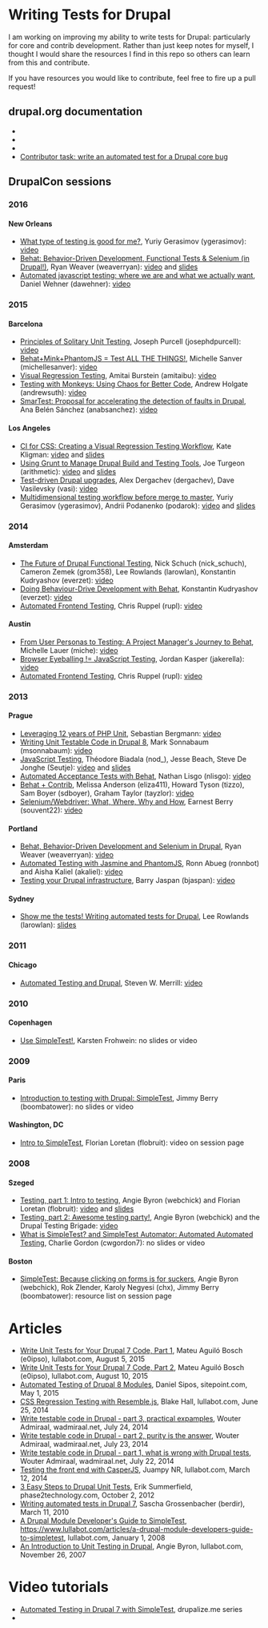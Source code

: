 # Writing Tests for Drupal
I am working on improving my ability to write tests for Drupal: particularly for core and contrib development. Rather than just keep notes for myself, I thought I would share the resources I find in this repo so others can learn from this and contribute.

If you have resources you would like to contribute, feel free to fire up a pull request!

## drupal.org documentation
- [Drupal 8 automated testing API docs]: https://api.drupal.org/api/drupal/core%21core.api.php/group/testing
- [PHPUnit guide]: https://www.drupal.org/phpunit
- [SimpleTest guide]: https://www.drupal.org/simpletest
- [Contributor task: write an automated test for a Drupal core bug](https://www.drupal.org/contributor-tasks/write-tests)

## DrupalCon sessions

### 2016
#### New Orleans
- [What type of testing is good for me?](https://events.drupal.org/neworleans2016/sessions/what-type-testing-good-me), Yuriy Gerasimov (ygerasimov): [video](https://www.youtube.com/watch?v=P81DeT921Mk)
- [Behat: Behavior-Driven Development, Functional Tests & Selenium (in Drupal!)](https://events.drupal.org/neworleans2016/sessions/behat-behavior-driven-development-functional-tests-selenium-drupal), Ryan Weaver (weaverryan): [video](https://www.youtube.com/watch?v=nnbpE7s-9J4) and [slides](https://events.drupal.org/sites/default/files/slides/behat3-drupal.pdf)
- [Automated javascript testing: where we are and what we actually want](https://events.drupal.org/neworleans2016/sessions/automated-javascript-testing-where-we-are-and-what-we-actually-want), Daniel Wehner (dawehner): [video](https://www.youtube.com/watch?v=Uf0cc3Nnm_k)

### 2015
#### Barcelona
- [Principles of Solitary Unit Testing](https://events.drupal.org/barcelona2015/sessions/principles-solitary-unit-testing), Joseph Purcell (josephdpurcell): [video](https://www.youtube.com/watch?v=8kzjVG3ts2w)
- [Behat+Mink+PhantomJS = Test ALL THE THINGS!](https://events.drupal.org/barcelona2015/sessions/behatminkphantomjs-test-all-things), Michelle Sanver (michellesanver): [video](https://www.youtube.com/watch?v=cdbhYLeH_ig)
- [Visual Regression Testing](https://events.drupal.org/barcelona2015/sessions/visual-regression-testing-codified-knowledge-base), 
Amitai Burstein (amitaibu): [video](https://www.youtube.com/watch?v=6j6EqmgcM_A)
- [Testing with Monkeys: Using Chaos for Better Code](https://events.drupal.org/barcelona2015/sessions/testing-monkeys-using-chaos-better-code), Andrew Holgate (andrewsuth): [video](https://www.youtube.com/watch?v=W83YhmwFWCk)
- [SmarTest: Proposal for accelerating the detection of faults in Drupal](https://events.drupal.org/barcelona2015/sessions/smartest-proposal-accelerating-detection-faults-drupal), Ana Belén Sánchez (anabsanchez): [video](https://www.youtube.com/watch?v=_QBQkA741LY)

#### Los Angeles
- [CI for CSS: Creating a Visual Regression Testing Workflow](https://events.drupal.org/losangeles2015/sessions/ci-css-creating-visual-regression-testing-workflow), Kate Kligman: [video](https://www.youtube.com/watch?v=D63FWeYhISU) and [slides](https://events.drupal.org/sites/default/files/slides/ci_for_css_kate_kligman.pdf)
- [Using Grunt to Manage Drupal Build and Testing Tools](https://events.drupal.org/losangeles2015/sessions/using-grunt-manage-drupal-build-and-testing-tools), Joe Turgeon (arithmetic): [video](https://www.youtube.com/watch?v=XVydW7dTsCc) and [slides](https://events.drupal.org/sites/default/files/slides/Using%20Grunt%20with%20Drupal.pdf)
- [Test-driven Drupal upgrades](https://events.drupal.org/losangeles2015/sessions/test-driven-drupal-upgrades), Alex Dergachev (dergachev), Dave Vasilevsky (vasi): [video](https://www.youtube.com/watch?v=m7yR3INX7fs)
- [Multidimensional testing workflow before merge to master](https://events.drupal.org/losangeles2015/sessions/multidimensional-testing-workflow-merge-master), Yuriy Gerasimov (ygerasimov), Andrii Podanenko (podarok): [video](https://www.youtube.com/watch?v=o0pqKqnhWgw) and [slides](https://events.drupal.org/sites/default/files/slides/DrupalCon%20presentation%20CIBox.pdf)

### 2014
#### Amsterdam
- [The Future of Drupal Functional Testing](https://amsterdam2014.drupal.org/session/future-drupal-functional-testing.html), Nick Schuch (nick_schuch), Cameron Zemek (grom358), Lee Rowlands (larowlan), Konstantin Kudryashov (everzet): [video](https://www.youtube.com/watch?v=ZaBvq8YlLm0)
- [Doing Behaviour-Drive Development with Behat](https://amsterdam2014.drupal.org/session/doing-behaviour-driven-development-behat.html), Konstantin Kudryashov (everzet): [video](https://www.youtube.com/watch?v=lfW2ngf5DgE)
- [Automated Frontend Testing](https://amsterdam2014.drupal.org/session/automated-frontend-testing.html), Chris Ruppel (rupl): [video](https://www.youtube.com/watch?v=qhA6O1u97PE)

#### Austin
- [From User Personas to Testing: A Project Manager's Journey to Behat](https://austin2014.drupal.org/session/user-personas-testing-project-managers-journey-towards-behat.html), Michelle Lauer (miche): [video](https://www.youtube.com/watch?v=V7IlmMoAZf4)
- [Browser Eyeballing != JavaScript Testing](https://austin2014.drupal.org/session/browser-eyeballing-javascript-testing.html), Jordan Kasper (jakerella): [video](https://www.youtube.com/watch?v=xO2vtmrfReA)
- [Automated Frontend Testing](https://austin2014.drupal.org/session/automated-frontend-testing.html), Chris Ruppel (rupl): [video](https://www.youtube.com/watch?v=1PCdlBSKhKk)

### 2013
#### Prague
- [Leveraging 12 years of PHP Unit](https://prague2013.drupal.org/session/leveraging-12-years-phpunit.html), Sebastian Bergmann: [video](https://www.youtube.com/watch?v=AXZ1I5M6sHQ)
- [Writing Unit Testable Code in Drupal 8](https://prague2013.drupal.org/session/writing-unit-testable-code-drupal-8.html), Mark Sonnabaum (msonnabaum): [video](https://www.youtube.com/watch?v=dMxSMPNu094)
- [JavaScript Testing](https://prague2013.drupal.org/session/javascript-testing.html), Théodore Biadala (nod_), Jesse Beach, Steve De Jonghe (Seutje): [video](https://www.youtube.com/watch?v=IrqEBNoXvR4) and [slides](https://docs.google.com/presentation/d/1ZHVbnaHxv5lCzekeFXIgUNg-N5gqX7Wn-gZhAgdTZ-c/edit)
- [Automated Acceptance Tests with Behat](https://prague2013.drupal.org/session/automated-acceptance-tests-behat.html), Nathan Lisgo (nlisgo): [video](https://www.youtube.com/watch?v=pMvW2IK8Hl0)
- [Behat + Contrib](https://prague2013.drupal.org/session/behat-contrib.html), Melissa Anderson (eliza411), Howard Tyson (tizzo), Sam Boyer (sdboyer), Graham Taylor (tayzlor): [video](https://www.youtube.com/watch?v=2jL-cnwxqdo)
- [Selenium/Webdriver: What, Where, Why and How](https://prague2013.drupal.org/session/selenium-webdriver-what-where-why-and-how.html), Earnest Berry (souvent22): [video](https://www.youtube.com/watch?v=ZvBuX0VsDXQ)

#### Portland
- [Behat, Behavior-Driven Development and Selenium in Drupal](https://portland2013.drupal.org/session/behat-behavioral-driven-development-and-selenium-drupal.html), Ryan Weaver (weaverryan): [video](https://www.youtube.com/watch?v=b_35hrRSVog)
- [Automated Testing with Jasmine and PhantomJS](https://portland2013.drupal.org/session/automated-testing-jasmine-and-phantomjs.html), Ronn Abueg (ronnbot) and Aisha Kaliel (akaliel): [video](https://www.youtube.com/watch?v=p5w6oNFT4ks)
- [Testing your Drupal infrastructure](https://portland2013.drupal.org/session/testing-your-drupal-infrastructure.html), Barry Jaspan (bjaspan): [video](http://youtu.be/EHztJaDrAPo)

#### Sydney
- [Show me the tests! Writing automated tests for Drupal](https://sydney2013.drupal.org/show-me-tests-writing-automated-tests-drupal), Lee Rowlands (larowlan): [slides](https://sydney2013.drupal.org/sites/default/files/slides/Drupalcon%20Sydney%20-%20Show%20me%20the%20tests!%20Writing%20Automated%20Tests%20for%20Drupal.pdf)

### 2011
#### Chicago
- [Automated Testing and Drupal](https://chicago2011.drupal.org/sessions/automated-testing-and-drupal), Steven W. Merrill: [video](https://archive.org/details/drupalconchi_day2_automated_testing_and_drupal)

### 2010
#### Copenhagen
- [Use SimpleTest!](https://cph2010.drupal.org/sessions/use-simpletest.html), Karsten Frohwein: no slides or video

### 2009
#### Paris
- [Introduction to testing with Drupal: SimpleTest](http://paris2009.drupalcon.org/session/introduction-testing-drupal-simpletest.html), Jimmy Berry (boombatower): no slides or video

#### Washington, DC
- [Intro to SimpleTest](http://dc2009.drupalcon.org/session/intro-simpletest.html), Florian Loretan (flobruit): video on session page

### 2008
#### Szeged
- [Testing, part 1: Intro to testing](http://szeged2008.drupalcon.org/program/sessions/testing-part-1-intro-testing.html), Angie Byron (webchick) and Florian Loretan (flobruit): [video](https://archive.org/details/testing_part_1) and [slides](http://szeged2008.drupalcon.org/files/Simpletest-szeged.pdf)
- [Testing, part 2: Awesome testing party!](http://szeged2008.drupalcon.org/program/sessions/testing-part-2-awesome-testing-party.html), Angie Byron (webchick) and the Drupal Testing Brigade: [video](http://www.archive.org/details/testing_part_2)
- [What is SimpleTest? and SimpleTest Automator: Automated Automated Testing](http://szeged2008.drupalcon.org/program/sessions/what-simpletest-and-simpletest-automator-automated-automated-testing.html), Charlie Gordon (cwgordon7): no slides or video

#### Boston
- [SimpleTest: Because clicking on forms is for suckers](http://boston2008.drupalcon.org/session/simpletest-because-clicking-forms-suckers.html), Angie Byron (webchick), Rok Zlender, Karoly Negyesi (chx), Jimmy Berry (boombatower): resource list on session page 

# Articles
- [Write Unit Tests for Your Drupal 7 Code, Part 1](https://www.lullabot.com/articles/write-unit-tests-for-your-drupal-7-code-part-1), Mateu Aguiló Bosch (e0ipso), lullabot.com, August 5, 2015
- [Write Unit Tests for Your Drupal 7 Code, Part 2](https://www.lullabot.com/articles/write-unit-tests-for-your-drupal-7-code-part-2), Mateu Aguiló Bosch (e0ipso), lullabot.com, August 10, 2015
- [Automated Testing of Drupal 8 Modules](https://www.sitepoint.com/automated-testing-drupal-8-modules/), Daniel Sipos, sitepoint.com, May 1, 2015
- [CSS Regression Testing with Resemble.js](https://www.lullabot.com/articles/css-regression-testing-with-resemblejs), Blake Hall, lullabot.com, June 25, 2014
- [Write testable code in Drupal - part 3, practical expamples](http://wadmiraal.net/lore/2014/07/24/write-testable-code-in-drupal-part-3/), Wouter Admiraal, wadmiraal.net, July 24, 2014
- [Write testable code in Drupal - part 2, purity is the answer](http://wadmiraal.net/lore/2014/07/23/write-testable-code-in-drupal-part-2/), Wouter Admiraal, wadmiraal.net, July 23, 2014
- [Write testable code in Drupal - part 1, what is wrong with Drupal tests](http://wadmiraal.net/lore/2014/07/22/write-testable-code-in-drupal-part-1/), Wouter Admiraal, wadmiraal.net, July 22, 2014
- [Testing the front end with CasperJS](https://www.lullabot.com/articles/testing-the-front-end-with-casperjs), Juampy NR, lullabot.com, March 12, 2014
- [3 Easy Steps to Drupal Unit Tests](https://www.phase2technology.com/blog/3-easy-steps-to-drupal-unit-tests/), Erik Summerfield, phase2technology.com, October 2, 2012
- [Writing automated tests in Drupal 7](http://blog.worldempire.ch/story/writing-automated-tests-drupal-7), Sascha Grossenbacher (berdir), March 11, 2010
- [A Drupal Module Developer's Guide to SimpleTest](https://www.lullabot.com/articles/an-introduction-to-unit-testing-in-drupal), https://www.lullabot.com/articles/a-drupal-module-developers-guide-to-simpletest, lullabot.com, January 1, 2008
- [An Introduction to Unit Testing in Drupal](https://www.lullabot.com/articles/an-introduction-to-unit-testing-in-drupal), Angie Byron, lullabot.com, November 26, 2007

# Video tutorials
- [Automated Testing in Drupal 7 with SimpleTest](https://drupalize.me/videos/introduction-automated-testing-simpletest?p=1881), drupalize.me series
- 
